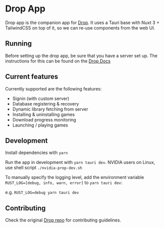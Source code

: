 # Drop App

Drop app is the companion app for [Drop](https://github.com/Drop-OSS/drop). It uses a Tauri base with Nuxt 3 + TailwindCSS on top of it, so we can re-use components from the web UI.

## Running
Before setting up the drop app, be sure that you have a server set up. 
The instructions for this can be found on the [Drop Docs](https://docs.droposs.org/docs/guides/quickstart)

## Current features
Currently supported are the following features:
- Signin (with custom server)
- Database registering & recovery
- Dynamic library fetching from server
- Installing & uninstalling games
- Download progress monitoring
- Launching / playing games

## Development

Install dependencies with `yarn`

Run the app in development with `yarn tauri dev`. NVIDIA users on Linux, use shell script `./nvidia-prop-dev.sh`

To manually specify the logging level, add the environment variable `RUST_LOG=[debug, info, warn, error]` to `yarn tauri dev`:

e.g. `RUST_LOG=debug yarn tauri dev`

## Contributing
Check the original [Drop repo](https://github.com/Drop-OSS/drop/blob/main/CONTRIBUTING.md) for contributing guidelines. 